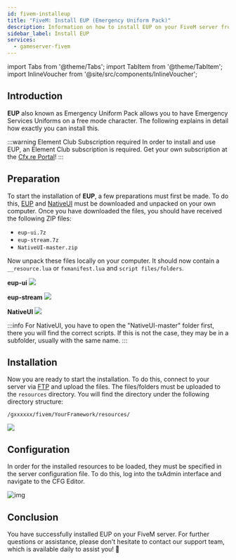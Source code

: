```yaml
---
id: fivem-installeup
title: "FiveM: Install EUP (Emergency Uniform Pack)"
description: Information on how to install EUP on your FiveM server from ZAP-Hosting.com - ZAP-Hosting.com documentation
sidebar_label: Install EUP
services:
  - gameserver-fivem
---
```


import Tabs from '@theme/Tabs';
import TabItem from '@theme/TabItem';
import InlineVoucher from '@site/src/components/InlineVoucher';



## Introduction

**EUP** also known as Emergency Uniform Pack allows you to have Emergency Services Uniforms on a free mode character. The following explains in detail how exactly you can install this. 

:::warning Element Club Subscription required
In order to install and use EUP, an Element Club subscription is required. Get your own subscription at the [Cfx.re Portal](https://portal.cfx.re/subscriptions/element-club)! 
:::

<InlineVoucher />



## Preparation

To start the installation of **EUP**, a few preparations must first be made. To do this, [EUP](https://forum.cfx.re/t/emergency-uniform-pack-client-server-sided-easy-install-update-5-0-announcement/97599) and [NativeUI](https://github.com/FrazzIe/NativeUILua/archive/master.zip) must be downloaded and unpacked on your own computer. Once you have downloaded the files, you should have received the following ZIP files:

- `eup-ui.7z`
- `eup-stream.7z` 
- `NativeUI-master.zip`

Now unpack these files locally on your computer. It should now contain a `__resource.lua` or `fxmanifest.lua` and `script files/folders`.

**eup-ui**
![](https://screensaver01.zap-hosting.com/index.php/s/PjXPtC49ZAkiD87/preview)

**eup-stream**
![](https://screensaver01.zap-hosting.com/index.php/s/y4HNTngCjkg8n44/preview)

**NativeUI**
![](https://screensaver01.zap-hosting.com/index.php/s/EwdgkfA5qjWNAYj/preview)

:::info
For NativeUI, you have to open the "NativeUI-master" folder first, there you will find the correct scripts. If this is not the case, they may be in a subfolder, usually with the same name.
:::

## Installation
Now you are ready to start the installation. To do this, connect to your server via [FTP](gameserver-ftpaccess.md) and upload the files. The files/folders must be uploaded to the `resources` directory. You will find the directory under the following directory structure: 

```
/gxxxxxx/fivem/YourFramework/resources/
```

![](https://screensaver01.zap-hosting.com/index.php/s/qFtS6sJHy67Y773/preview)



## Configuration

In order for the installed resources to be loaded, they must be specified in the server configuration file. To do this, log into the txAdmin interface and navigate to the CFG Editor. 

![img](https://screensaver01.zap-hosting.com/index.php/s/xQgkC5npHji4ArM/download)



## Conclusion

You have successfully installed EUP on your FiveM server. For further questions or assistance, please don't hesitate to contact our support team, which is available daily to assist you! 🙂

